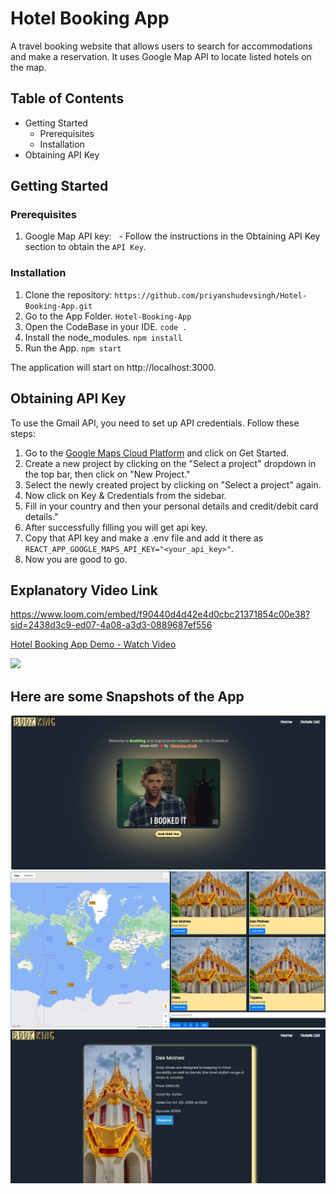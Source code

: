 ﻿# Hotel Booking App

A travel booking website that allows users to search for accommodations and make a reservation. It uses Google Map API to locate listed hotels on the map.

## Table of Contents

- Getting Started
  - Prerequisites
  - Installation
- Obtaining API Key

## Getting Started

### Prerequisites

1. Google Map API key:
     - Follow the instructions in the Obtaining API Key section to obtain the `API Key`.

### Installation

1. Clone the repository: `https://github.com/priyanshudevsingh/Hotel-Booking-App.git`
2. Go to the App Folder. `Hotel-Booking-App`
3. Open the CodeBase in your IDE. `code .`
4. Install the node_modules. `npm install`
5. Run the App. `npm start`

The application will start on http://localhost:3000.

## Obtaining API Key

To use the Gmail API, you need to set up API credentials. Follow these steps:

1. Go to the [Google Maps Cloud Platform](https://mapsplatform.google.com/) and click on Get Started.
2. Create a new project by clicking on the "Select a project" dropdown in the top bar, then click on "New Project."
3. Select the newly created project by clicking on "Select a project" again.
4. Now click on Key & Credentials from the sidebar.
5. Fill in your country and then your personal details and credit/debit card details."
6. After successfully filling you will get api key.
7. Copy that API key and make a .env file and add it there as `REACT_APP_GOOGLE_MAPS_API_KEY="<your_api_key>"`.
8. Now you are good to go.

## Explanatory Video Link
https://www.loom.com/embed/f90440d4d42e4d0cbc21371854c00e38?sid=2438d3c9-ed07-4a08-a3d3-0889687ef556
<div>
    <a href="https://www.loom.com/share/f90440d4d42e4d0cbc21371854c00e38">
      <p>Hotel Booking App Demo - Watch Video</p>
    </a>
    <a href="https://www.loom.com/share/f90440d4d42e4d0cbc21371854c00e38">
      <img style="max-width:300px;" src="https://cdn.loom.com/sessions/thumbnails/f90440d4d42e4d0cbc21371854c00e38-with-play.gif">
    </a>
  </div>


## Here are some Snapshots of the App
<img src="src/assets/Home.png" >
<img src="src/assets/HotelListings.png" >
<img src="src/assets/HotelDetails.png" >
